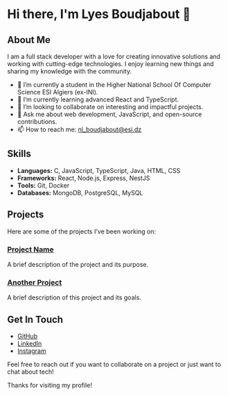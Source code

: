 # Hi there, I'm Lyes Boudjabout 👋

## About Me

I am a full stack developer with a love for creating innovative solutions and working with cutting-edge technologies. I enjoy learning new things and sharing my knowledge with the community.

- 🔭 I’m currently a student in the Higher National School Of Computer Science ESI Algiers (ex-INI).
- 🌱 I’m currently learning advanced React and TypeScript.
- 👯 I’m looking to collaborate on interesting and impactful projects.
- 💬 Ask me about web development, JavaScript, and open-source contributions.
- 📫 How to reach me: [nl_boudjabout@esi.dz](mailto:nl_boudjabout@esi.dz)

## Skills

- **Languages:** C, JavaScript, TypeScript, Java, HTML, CSS
- **Frameworks:** React, Node.js, Express, NestJS
- **Tools:** Git, Docker
- **Databases:** MongoDB, PostgreSQL, MySQL

## Projects

Here are some of the projects I've been working on:

### [Project Name](https://github.com/Lyes-Boudjabout/project-name)
A brief description of the project and its purpose.

### [Another Project](https://github.com/Lyes-Boudjabout/another-project)
A brief description of this project and its goals.

## Get In Touch

- [GitHub](https://github.com/Lyes-Boudjabout)
- [LinkedIn](https://linkedin.com/in/lyes-boudjabout)
- [Instagram](https://twitter.com/lyes_boudjabout)

Feel free to reach out if you want to collaborate on a project or just want to chat about tech!

Thanks for visiting my profile!
